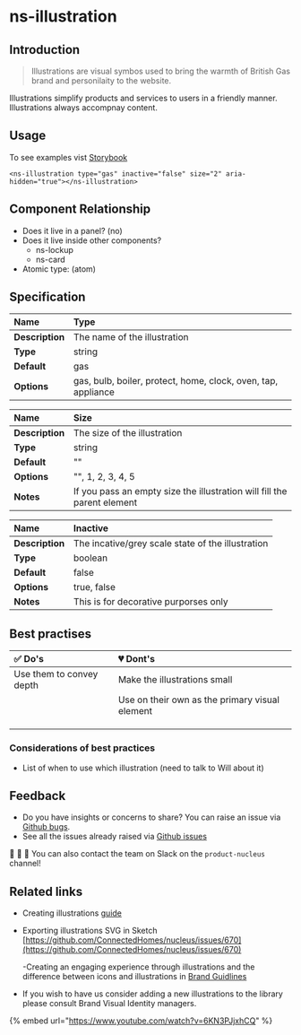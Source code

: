 # ns-illustration

## Introduction

> Illustrations are visual symbos used to bring the warmth of British Gas brand and personilaity to the website.

Illustrations simplify products and services to users in a friendly manner. Illustrations always accompnay content.

## Usage

To see examples vist [Storybook](https://nucleus.bgdigital.xyz/demo/index.html?path=/story/ns-illustrations--gas)

```markup
<ns-illustration type="gas" inactive="false" size="2" aria-hidden="true"></ns-illustration>
```

## Component Relationship

* Does it live in a panel? \(no\)
* Does it live inside other components?
  * ns-lockup
  * ns-card
* Atomic type: \(atom\)

## Specification

| **Name** | Type |
| :--- | :--- |
| **Description** | The name of the illustration |
| **Type** | string |
| **Default** | gas |
| **Options** | gas, bulb, boiler, protect, home, clock, oven, tap, appliance |

| **Name** | Size |
| :--- | :--- |
| **Description** | The size of the illustration |
| **Type** | string |
| **Default** | "" |
| **Options** | "", 1, 2, 3, 4, 5 |
| **Notes** | If you pass an empty size the illustration will fill the parent element |

| **Name** | Inactive |
| :--- | :--- |
| **Description** | The incative/grey scale state of the illustration |
| **Type** | boolean |
| **Default** | false |
| **Options** | true, false |
| **Notes** | This is for decorative purporses only |

## Best practises

| ✅ Do's | 💔 Dont's |
| :--- | :--- |
| Use them to convey depth | Make the illustrations small |
|  | Use on their own as the primary visual element |
|  |  |
|  |  |
|  |  |

### Considerations of best practices

* List of when to use which illustration \(need to talk to Will about it\) 

## Feedback

* Do you have insights or concerns to share? You can raise an issue via [Github bugs](https://github.com/ConnectedHomes/nucleus/issues/new?assignees=&labels=Bug&template=a--bug-report.md&title=[bug]%20[ns-illustration]).
* See all the issues already raised via [Github issues](https://github.com/connectedHomes/nucleus/issues?utf8=%E2%9C%93&q=is%3Aopen+is%3Aissue+label%3ABug+[ns-illustration])

💩 🎉 🦄 You can also contact the team on Slack on the `product-nucleus` channel!

## Related links

* Creating illustrations [guide](https://centrica.frontify.com/document/158#/illustrations/creating-illustrations) 
* Exporting illustrations SVG in Sketch [https://github.com/ConnectedHomes/nucleus/issues/670](https://github.com/ConnectedHomes/nucleus/issues/670)

  -Creating an engaging experience through illustrations and the difference between icons and illustrations in [Brand Guidlines](https://centrica.frontify.com/d/6307mViOlfHB/visual-identity#/illustrations/creating-an-engaging-experience-through-illustration) 

* If you wish to have us consider adding a new illustrations to the library please consult Brand Visual Identity managers. 



{% embed url="https://www.youtube.com/watch?v=6KN3PJjxhCQ" %}



